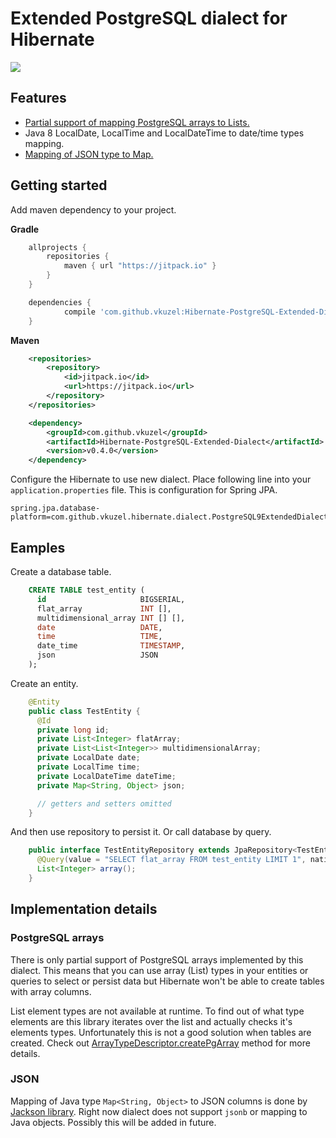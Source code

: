 # Extended PostgreSQL dialect for Hibernate

[![](https://jitpack.io/v/vkuzel/Hibernate-PostgreSQL-Extended-Dialect.svg)](https://jitpack.io/#vkuzel/Hibernate-PostgreSQL-Extended-Dialect)

## Features

* [Partial support of mapping PostgreSQL arrays to Lists.](#postgresql-arrays)
* Java 8 LocalDate, LocalTime and LocalDateTime to date/time types mapping.
* [Mapping of JSON type to Map.](#json)

## Getting started

Add maven dependency to your project.

**Gradle**
````groovy
    allprojects {
        repositories {
            maven { url "https://jitpack.io" }
        }
    }

    dependencies {
            compile 'com.github.vkuzel:Hibernate-PostgreSQL-Extended-Dialect:v0.4.0'
    }
````
**Maven**
````xml
    <repositories>
		<repository>
		    <id>jitpack.io</id>
		    <url>https://jitpack.io</url>
		</repository>
	</repositories>

    <dependency>
	    <groupId>com.github.vkuzel</groupId>
	    <artifactId>Hibernate-PostgreSQL-Extended-Dialect</artifactId>
	    <version>v0.4.0</version>
	</dependency>
````

Configure the Hibernate to use new dialect. Place following line into your `application.properties` file. This is configuration for Spring JPA.
```
spring.jpa.database-platform=com.github.vkuzel.hibernate.dialect.PostgreSQL9ExtendedDialect
```

## Eamples

Create a database table.

```sql
    CREATE TABLE test_entity (
      id                     BIGSERIAL,
      flat_array             INT [],
      multidimensional_array INT [] [],
      date                   DATE,
      time                   TIME,
      date_time              TIMESTAMP,
      json                   JSON
    );
```
Create an entity.
```java
    @Entity
    public class TestEntity {
      @Id
      private long id;
      private List<Integer> flatArray;
      private List<List<Integer>> multidimensionalArray;
      private LocalDate date;
      private LocalTime time;
      private LocalDateTime dateTime;
      private Map<String, Object> json;

      // getters and setters omitted
    }
```
And then use repository to persist it. Or call database by query.
```java
    public interface TestEntityRepository extends JpaRepository<TestEntity, Long> {
      @Query(value = "SELECT flat_array FROM test_entity LIMIT 1", nativeQuery = true)
      List<Integer> array();
    }
```

## Implementation details

### PostgreSQL arrays

There is only partial support of PostgreSQL arrays implemented by this dialect. This means that you can use array (List) types in your entities or queries to select or persist data but Hibernate won't be able to create tables with array columns.

List element types are not available at runtime. To find out of what type elements are this library iterates over the list and actually checks it's elements types. Unfortunately this is not a good solution when tables are created. Check out [ArrayTypeDescriptor.createPgArray](src/main/java/com/github/vkuzel/hibernate/type/descriptor/java/PostgresArrayTypeDescriptor.java#L40) method for more details.

### JSON

Mapping of Java type `Map<String, Object>` to JSON columns is done by [Jackson library](http://wiki.fasterxml.com/JacksonHome). Right now dialect does not support `jsonb` or mapping to Java objects. Possibly this will be added in future.
